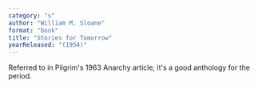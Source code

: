 ```yaml
---
category: "s"
author: "William M. Sloane"
format: "book"
title: "Stories for Tomorrow"
yearReleased: "(1954)"
---
```

Referred to in Pilgrim's 1963 Anarchy article, it's a good anthology for the period.
 